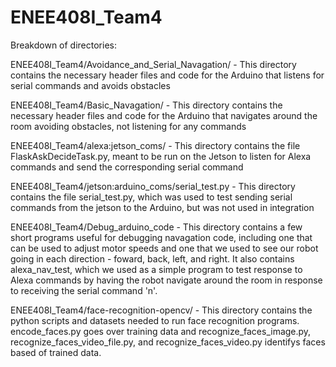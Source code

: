 # ENEE408I_Team4

Breakdown of directories:

ENEE408I_Team4/Avoidance_and_Serial_Navagation/ - This directory contains the necessary header files and code for the Arduino that listens for serial commands and avoids obstacles

ENEE408I_Team4/Basic_Navagation/ - This directory contains the necessary header files and code for the Arduino that navigates around the room avoiding obstacles, not listening for any commands

ENEE408I_Team4/alexa:jetson_coms/ - This directory contains the file FlaskAskDecideTask.py, meant to be run on the Jetson to listen for Alexa commands and send the corresponding serial command

ENEE408I_Team4/jetson:arduino_coms/serial_test.py - This directory contains the file serial_test.py, which was used to test sending serial commands from the jetson to the Arduino, but was not used in integration

ENEE408I_Team4/Debug_arduino_code - This directory contains a few short programs useful for debugging navagation code, including one that can be used to adjust motor speeds and one that we used to see our robot going in each direction - foward, back, left, and right.  It also contains alexa_nav_test, which we used as a simple program to test response to Alexa commands by having the robot navigate around the room in response to receiving the serial command 'n'.

ENEE408I_Team4/face-recognition-opencv/ - This directory contains the python scripts and datasets needed to run face recognition programs.  encode_faces.py goes over training data and recognize_faces_image.py, recognize_faces_video_file.py, and recognize_faces_video.py identifys faces based of trained data.
